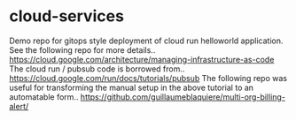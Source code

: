 # cloud-services
Demo repo for gitops style deployment of cloud run helloworld application. 
See the following repo for more details..
https://cloud.google.com/architecture/managing-infrastructure-as-code
The cloud run / pubsub code is borrowed from..
https://cloud.google.com/run/docs/tutorials/pubsub
The following repo was useful for transforming the manual setup in the above tutorial to an automatable form..
https://github.com/guillaumeblaquiere/multi-org-billing-alert/
